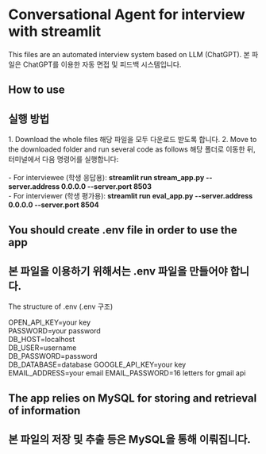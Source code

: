 # Conversational Agent for interview with streamlit 

This files are an automated interview system based on LLM (ChatGPT).
본 파일은 ChatGPT를 이용한 자동 면접 및 피드백 시스템입니다.  

<h2>How to use</h2>
<h2>실행 방법</h2>
1. Download the whole files  
해당 파일을 모두 다운로드 받도록 합니다.
2. Move to the downloaded folder and run several code as follows  
해당 폴더로 이동한 뒤, 터미널에서 다음 명령어를 실행합니다:<br><br>
- For interviewee (학생 응답용): <b>streamlit run stream_app.py --server.address 0.0.0.0 --server.port 8503</b><br>
- For interviewer (학생 평가용): <b>streamlit run eval_app.py --server.address 0.0.0.0 --server.port 8504</b><br>

<h2> You should create .env file in order to use the app</h2>
<h2>본 파일을 이용하기 위해서는 .env 파일을 만들어야 합니다.</h2>

The structure of .env (.env 구조)

OPEN_API_KEY=your key  
PASSWORD=your password  
DB_HOST=localhost  
DB_USER=username  
DB_PASSWORD=password  
DB_DATABASE=database
GOOGLE_API_KEY=your key
EMAIL_ADDRESS=your email
EMAIL_PASSWORD=16 letters for gmail api

<h2>The app relies on MySQL for storing and retrieval of information</h2>
<h2>본 파일의 저장 및 추출 등은 MySQL을 통해 이뤄집니다.</h2>
